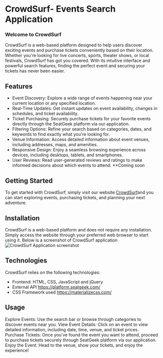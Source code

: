 # CrowdSurf- Events Search Application

### Welcome to CrowdSurf
CrowdSurf is a web-based platform designed to help users discover exciting events and purchase tickets conveniently based on their location. Whether you're looking for live concerts, sports, theater shows, or local festivals, CrowdSurf has got you covered. With its intuitive interface and powerful search features, finding the perfect event and securing your tickets has never been easier.

## Features
- Event Discovery:  Explore a wide range of events happening near your current location or any specified location.
- Real-Time Updates: Get instant updates on event availability, changes in schedules, and ticket availability.
- Ticket Purchasing: Securely purchase tickets for your favorite events directly through the SeatGeek platform via our application.
- Filtering Options: Refine your search based on categories, dates, and keywords to find exactly what you're looking for.
- Venue Information: Access detailed information about event venues, including addresses, maps, and amenities.
- Responsive Design: Enjoy a seamless browsing experience across devices, including desktops, tablets, and smartphones.
- User Reviews: Read user-generated reviews and ratings to make informed decisions about which events to attend. **Coming soon

## Getting Started
To get started with CrowdSurf, simply visit our website [CrowdSurf](https://thefoodanese.github.io/CrowdSurf/)and you can start exploring events, purchasing tickets, and planning your next adventure.

## Installation
CrowdSurf is a web-based platform and does not require any installation. Simply access the website through your preferred web browser to start using it.
Below is a screenshot of CrowdSurf application
![CrowdSurf Application screenshot](https://github.com/TheFoodanese/G10-Project-1/assets/150956638/74e0ef8e-56d6-46ac-a616-ed7b8fec28a1)


## Technologies
CrowdSurf relies on the following technologies:
- Frontend: HTML, CSS, JavaScript and jQuery
- External API https://platform.seatgeek.com/ 
- CSS Framework used https://materializecss.com/

## Usage
Explore Events: Use the search bar or browse through categories to discover events near you.
View Event Details: Click on an event to view detailed information, including date, time, venue, and ticket prices.
Purchase Tickets: Once you've found the event you want to attend, proceed to purchase tickets securely through SeatGeek platform via our application.
Enjoy the Event: Head to the venue, show your tickets, and enjoy the experience!
